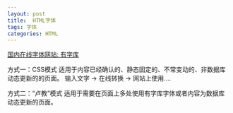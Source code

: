 ```yaml
---
layout: post
title:  HTML字体
tags: 字体
categories: HTML
--- 
```




[国内在线字体网站: 有字库][1]

方式一：CSS模式
适用于内容已经确认的、静态固定的、不常变动的、非数据库动态更新的的页面。
输入文字 → 在线转换 → 网站上使用.... 


方式二：“卢教”模式 
适用于需要在页面上多处使用有字库字体或者内容为数据库动态更新的页面。

[1]:	http://www.youziku.com/